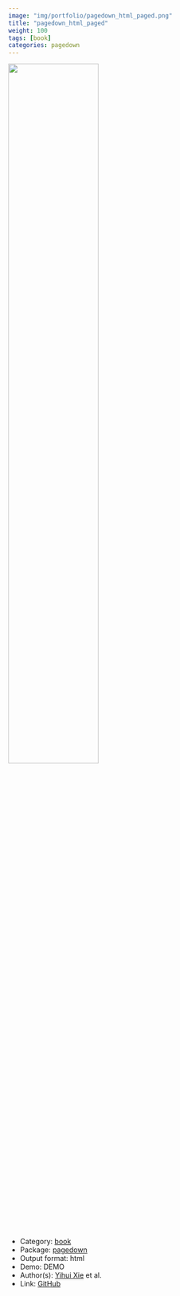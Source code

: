 ```yaml
---
image: "img/portfolio/pagedown_html_paged.png"
title: "pagedown_html_paged"
weight: 100
tags: [book]
categories: pagedown
---
```




<!--more-->

<p><a href="../../img/portfolio/pagedown_html_paged.png"><img class = "jf-image-shadow" src="../../img/portfolio/pagedown_html_paged.png", width="60%"></a></p>

- Category: [book](../../tags/book)
- Package: [pagedown](pagedown)
- Output format: html
- Demo: DEMO
- Author(s): [Yihui Xie](https://yihui.org/) et al.
- Link: [GitHub](https://github.com/rstudio/pagedown)


